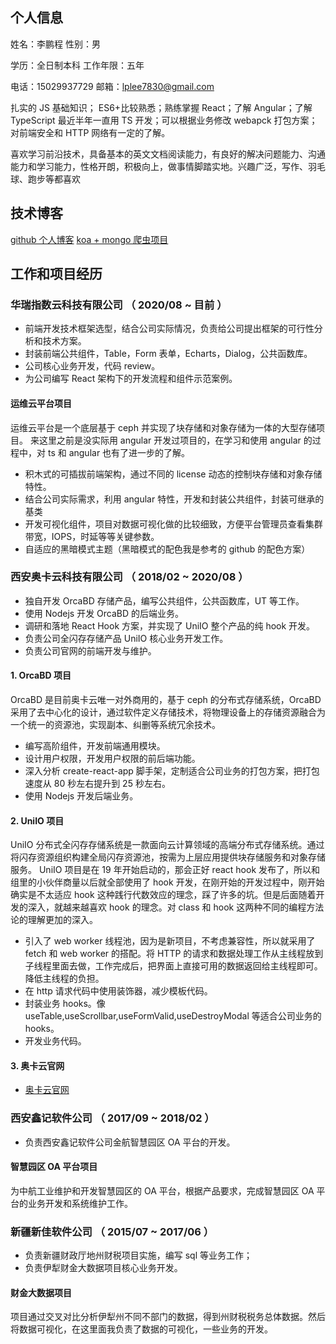 ## 个人信息

姓名：李鹏程 性别：男

学历：全日制本科 工作年限：五年

电话：15029937729 邮箱：lplee7830@gmail.com

扎实的 JS 基础知识； ES6+比较熟悉；熟练掌握 React；了解 Angular；了解 TypeScript 最近半年一直用 TS 开发；可以根据业务修改 webapck 打包方案；对前端安全和 HTTP 网络有一定的了解。

喜欢学习前沿技术，具备基本的英文文档阅读能力，有良好的解决问题能力、沟通能力和学习能力，性格开朗，积极向上，做事情脚踏实地。兴趣广泛，写作、羽毛球、跑步等都喜欢

## 技术博客

[github 个人博客](https://github.com/XJawher/blog)
[koa + mongo 爬虫项目](https://github.com/XJawher/spiderForNode)

## 工作和项目经历

### **华瑞指数云科技有限公司 （ 2020/08 ~ 目前 ）**

- 前端开发技术框架选型，结合公司实际情况，负责给公司提出框架的可行性分析和技术方案。
- 封装前端公共组件，Table，Form 表单，Echarts，Dialog，公共函数库。
- 公司核心业务开发，代码 review。
- 为公司编写 React 架构下的开发流程和组件示范案例。

#### 运维云平台项目

运维云平台是一个底层基于 ceph 并实现了块存储和对象存储为一体的大型存储项目。
来这里之前是没实际用 angular 开发过项目的，在学习和使用 angular 的过程中，对 ts 和 angular 也有了进一步的了解。

- 积木式的可插拔前端架构，通过不同的 license 动态的控制块存储和对象存储特性。
- 结合公司实际需求，利用 angular 特性，开发和封装公共组件，封装可继承的基类
- 开发可视化组件，项目对数据可视化做的比较细致，方便平台管理员查看集群带宽，IOPS，时延等等关键参数。
- 自适应的黑暗模式主题（黑暗模式的配色我是参考的 github 的配色方案）

### **西安奥卡云科技有限公司 （ 2018/02 ~ 2020/08 ）**

- 独自开发 OrcaBD 存储产品，编写公共组件，公共函数库，UT 等工作。
- 使用 Nodejs 开发 OrcaBD 的后端业务。
- 调研和落地 React Hook 方案，并实现了 UniIO 整个产品的纯 hook 开发。
- 负责公司全闪存存储产品 UniIO 核心业务开发工作。
- 负责公司官网的前端开发与维护。

#### 1. OrcaBD 项目

OrcaBD 是目前奥卡云唯一对外商用的，基于 ceph 的分布式存储系统，OrcaBD 采用了去中心化的设计，通过软件定义存储技术，将物理设备上的存储资源融合为一个统一的资源池，实现副本、纠删等系统冗余技术。

- 编写高阶组件，开发前端通用模块。
- 设计用户权限，开发用户权限的前后端功能。
- 深入分析 create-react-app 脚手架，定制适合公司业务的打包方案，把打包速度从 80 秒左右提升到 25 秒左右。
- 使用 Nodejs 开发后端业务。

#### 2. UniIO 项目

UniIO 分布式全闪存存储系统是一款面向云计算领域的高端分布式存储系统。通过将闪存资源组织构建全局闪存资源池，按需为上层应用提供块存储服务和对象存储服务。
UniIO 项目是在 19 年开始启动的，那会正好 react hook 发布了，所以和组里的小伙伴商量以后就全部使用了 hook 开发，在刚开始的开发过程中，刚开始确实是不太适应 hook 这种践行代数效应的理念，踩了许多的坑。但是后面随着开发的深入，就越来越喜欢 hook 的理念。对 class 和 hook 这两种不同的编程方法论的理解更加的深入。

- 引入了 web worker 线程池，因为是新项目，不考虑兼容性，所以就采用了 fetch 和 web worker 的搭配。将 HTTP 的请求和数据处理工作从主线程放到子线程里面去做，工作完成后，把界面上直接可用的数据返回给主线程即可。降低主线程的负担。
- 在 http 请求代码中使用装饰器，减少模板代码。
- 封装业务 hooks。像 useTable,useScrollbar,useFormValid,useDestroyModal 等适合公司业务的 hooks。
- 开发业务代码。

#### 3. 奥卡云官网

- [奥卡云官网](https://www.orcadt.com/#/home)

### **西安鑫记软件公司 （ 2017/09 ~ 2018/02 ）**

- 负责西安鑫记软件公司金航智慧园区 OA 平台的开发。

#### 智慧园区 OA 平台项目

为中航工业维护和开发智慧园区的 OA 平台，根据产品要求，完成智慧园区 OA 平台的业务开发和系统维护工作。

### **新疆新佳软件公司 （ 2015/07 ~ 2017/06 ）**

- 负责新疆财政厅地州财税项目实施，编写 sql 等业务工作；
- 负责伊犁财金大数据项目核心业务开发。

#### 财金大数据项目

项目通过交叉对比分析伊犁州不同不部门的数据，得到州财税税务总体数据。然后将数据可视化，在这里面我负责了数据的可视化，一些业务的开发。
